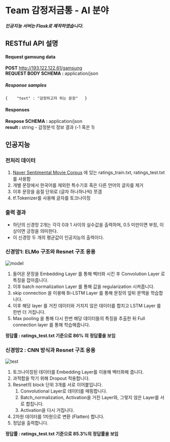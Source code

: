 # Team 감정저금통 - AI 분야

##### 인공지능 서버는 Flask로 제작하였습니다.

## RESTful API 설명

#### Request gamsung data  
<strong>POST</strong> http://193.122.122.61/gamsung  
<strong>REQUEST BODY SCHEMA :</strong> application/json  
##### Response samples  
`
{   
    "text" : "감정하고자 하는 문장"  
}
`

#### Responses  
<strong>Respose SCHEMA :</strong> application/json  
<strong>result :</strong> string - 감정분석 정보 결과 (-1 혹은 1)




## 인공지능

### 전처리 데이터
1. [Naver Sentimental Movie Corpus](https://github.com/e9t/nsmc) 에 있는 ratings_train.txt, ratings_test.txt 를 사용함
2. 개별 문장에서 한국어를 제외한 특수기호 혹은 다른 언어의 글자를 제거
3. 이후 문장을 음절 단위로 (글자 하나하나씩) 쪼갬
4. tf.Tokenizer를 사용해 글자를 토크나이징

### 출력 결과
* 하단의 신경망 2개는 각각 0과 1 사이의 실수값을 출력하며, 0.5 미만이면 부정, 이상이면 긍정을 의미한다.
* 이 신경망 두 개의 평균값이 인공지능의 출력이다.

### 신경망1: ELMo 구조와 Resnet 구조 응용
![model](https://user-images.githubusercontent.com/19836058/93204660-6c72c180-f791-11ea-914f-8e07fbe4d9aa.png)

1. 들어온 문장을 Embedding Layer 를 통해 벡터화 시킨 후 Convolution Layer 로 특징을 잡아줍니다.
2. 이후 batch normalization Layer 를 통해 값을 regularization 시켜줍니다.
3. skip connection 을 이용해 Bi-LSTM Layer 를 통해 문장의 앞뒤 문맥을 학습합니다.
4. 이후 해당 layer 를 거친 데이터와 거치지 않은 데이터를 합치고 LSTM Layer 를 한번 더 거칩니다.
5. Max pooling 을 통해 다시 한번 해당 데이터들의 특징을 추출한 뒤 Full connection layer 를 통해 학습해줍니다.

<strong>정답률 : ratings_test.txt 기준으로 86% 의 정답률을 보임</strong>


### 신경망2 : CNN 방식과 Resnet 구조 응용
![test](https://user-images.githubusercontent.com/19836058/93205039-19e5d500-f792-11ea-9364-3af1fc5659cb.png)

1. 토크나이징된 데이터를 Embedding Layer를 이용해 벡터화해 줍니다.
2. 과적합을 막기 위해 Dropout 적용합니다.
3. Resnet의 block 단위 3개를 서로 이어붙입니다.
    1. Convolutional Layer로 데이터를 매핑합니다.
    2. Batch_normalization, Activation을 거친 Layer와, 그렇지 않은 Layer를 서로 합칩니다.
    3. Activation을 다시 거칩니다.
4. 2차원 데이터를 1차원으로 변환 (Flatten) 합니다.
5. 정답을 출력합니다.

<strong>정답률 : ratings_test.txt 기준으로 85.3%의 정답률을 보임</strong>

 
